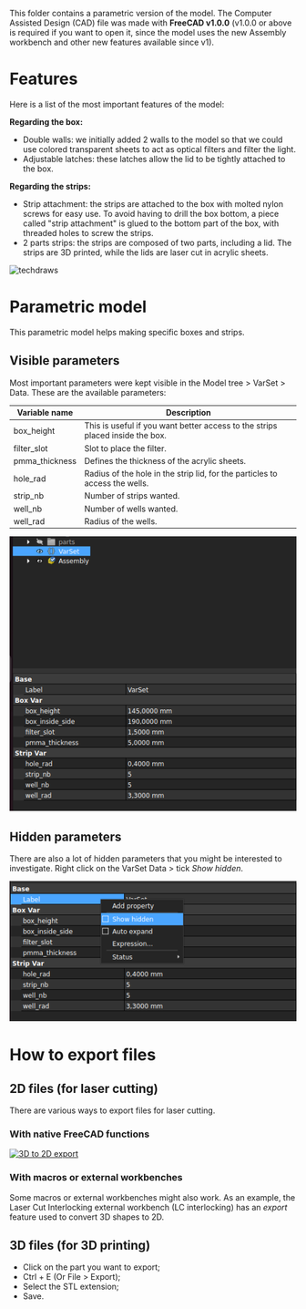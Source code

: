This folder contains a parametric version of the model. The Computer Assisted Design (CAD) file was made with **FreeCAD v1.0.0** (v1.0.0 or above is required if you want to open it, since the model uses the new Assembly workbench and other new features available since v1).

# Features

Here is a list of the most important features of the model:

**Regarding the box:**
- Double walls: we initially added 2 walls to the model so that we could use colored transparent sheets to act as optical filters and filter the light.
- Adjustable latches: these latches allow the lid to be tightly attached to the box.

**Regarding the strips:**
- Strip attachment: the strips are attached to the box with molted nylon screws for easy use. To avoid having to drill the box bottom, a piece called "strip attachment" is glued to the bottom part of the box, with threaded holes to screw the strips.
- 2 parts strips: the strips are composed of two parts, including a lid. The strips are 3D printed, while the lids are laser cut in acrylic sheets.

![techdraws](../img/png/techdraws.svg)

# Parametric model

This parametric model helps making specific boxes and strips.

## Visible parameters

Most important parameters were kept visible in the Model tree > VarSet > Data.
These are the available parameters:

| Variable name | Description |
| --- | --- |
| box_height | This is useful if you want better access to the strips placed inside the box. |
| filter_slot | Slot to place the filter. |
| pmma_thickness | Defines the thickness of the acrylic sheets. |
| hole_rad | Radius of the hole in the strip lid, for the particles to access the wells. |
| strip_nb | Number of strips wanted. |
| well_nb | Number of wells wanted. |
| well_rad | Radius of the wells. |

![alt text](../img/png/variables.png)

## Hidden parameters

There are also a lot of hidden parameters that you might be interested to investigate.
Right click on the VarSet Data > tick *Show hidden*.

![alt text](../img/png/hidden_variables.png)

# How to export files

## 2D files (for laser cutting)

There are various ways to export files for laser cutting.

### With native FreeCAD functions

[![3D to 2D export](https://img.youtube.com/vi/lLCqwrhGM3o/0.jpg)](https://www.youtube.com/watch?v=lLCqwrhGM3o)

### With macros or external workbenches

Some macros or external workbenches might also work.
As an example, the Laser Cut Interlocking external workbench (LC interlocking) has an *export* feature used to convert 3D shapes to 2D.

## 3D files (for 3D printing)

- Click on the part you want to export;
- Ctrl + E (Or File > Export);
- Select the STL extension;
- Save.
